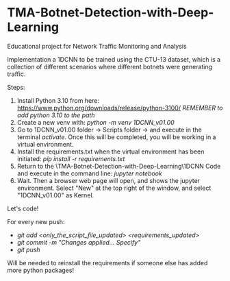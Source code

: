 # TMA-Botnet-Detection-with-Deep-Learning
Educational project for Network Traffic Monitoring and Analysis

Implementation a 1DCNN to be trained using the CTU-13 dataset, which is a collection of different scenarios where different botnets were generating traffic. 

Steps:

  1) Install Python 3.10 from here: https://www.python.org/downloads/release/python-3100/ _REMEMBER to add python 3.10 to the path_
  2) Create a new venv with: _python -m venv 1DCNN_v01.00_
  3) Go to 1DCNN_v01.00 folder -> Scripts folder -> and execute in the terminal _activate_. Once this will be completed, you will be working in a virtual environment.
  4) Install the requirements.txt when the virtual environment has been initiated: _pip install -r requirements.txt_
  5) Return to the \TMA-Botnet-Detection-with-Deep-Learning\1DCNN Code and execute in the command line: _jupyter notebook_
  6) Wait. Then a browser web page will open, and shows the jupyter environment. Select "New" at the top right of the window, and select "1DCNN_v01.00" as Kernel.

Let's code!

For every new push:
  - _git add <only_the_script_file_updated> <requirements_updated>_
  - _git commit -m "Changes applied... Specify"_
  - _git push_

Will be needed to reinstall the requirements if someone else has added more python packages!
